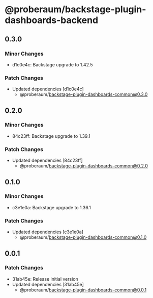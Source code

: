# @proberaum/backstage-plugin-dashboards-backend

## 0.3.0

### Minor Changes

- d1c0e4c: Backstage upgrade to 1.42.5

### Patch Changes

- Updated dependencies [d1c0e4c]
  - @proberaum/backstage-plugin-dashboards-common@0.3.0

## 0.2.0

### Minor Changes

- 84c23ff: Backstage upgrade to 1.39.1

### Patch Changes

- Updated dependencies [84c23ff]
  - @proberaum/backstage-plugin-dashboards-common@0.2.0

## 0.1.0

### Minor Changes

- c3e1e0a: Backstage upgrade to 1.36.1

### Patch Changes

- Updated dependencies [c3e1e0a]
  - @proberaum/backstage-plugin-dashboards-common@0.1.0

## 0.0.1

### Patch Changes

- 31ab45e: Release initial version
- Updated dependencies [31ab45e]
  - @proberaum/backstage-plugin-dashboards-common@0.0.1
